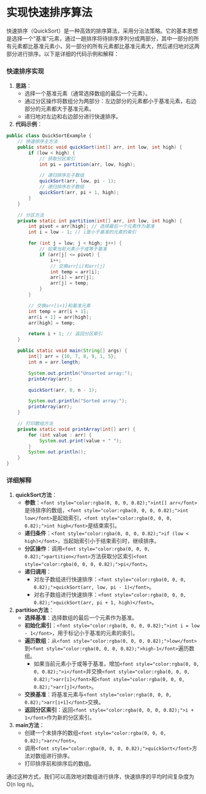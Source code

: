 # 实现快速排序算法

<font style="color:rgba(0, 0, 0, 0.82);">快速排序（QuickSort）是一种高效的排序算法，采用分治法策略。它的基本思想是选择一个“基准”元素，通过一趟排序将待排序序列分成两部分，其中一部分的所有元素都比基准元素小，另一部分的所有元素都比基准元素大，然后递归地对这两部分进行排序。以下是详细的代码示例和解释：</font>

### <font style="color:rgba(0, 0, 0, 0.82);">快速排序实现</font>
1. **<font style="color:rgba(0, 0, 0, 0.82);">思路</font>**<font style="color:rgba(0, 0, 0, 0.82);">：</font>
    - <font style="color:rgba(0, 0, 0, 0.82);">选择一个基准元素（通常选择数组的最后一个元素）。</font>
    - <font style="color:rgba(0, 0, 0, 0.82);">通过分区操作将数组分为两部分：左边部分的元素都小于基准元素，右边部分的元素都大于基准元素。</font>
    - <font style="color:rgba(0, 0, 0, 0.82);">递归地对左边和右边部分进行快速排序。</font>
2. **<font style="color:rgba(0, 0, 0, 0.82);">代码示例</font>**<font style="color:rgba(0, 0, 0, 0.82);">：</font>

```java
public class QuickSortExample {  
    // 快速排序主方法  
    public static void quickSort(int[] arr, int low, int high) {  
        if (low < high) {  
            // 获取分区索引  
            int pi = partition(arr, low, high);  

            // 递归排序左子数组  
            quickSort(arr, low, pi - 1);  
            // 递归排序右子数组  
            quickSort(arr, pi + 1, high);  
        }  
    }  

    // 分区方法  
    private static int partition(int[] arr, int low, int high) {  
        int pivot = arr[high]; // 选择最后一个元素作为基准  
        int i = low - 1; // i是小于基准的元素的索引  

        for (int j = low; j < high; j++) {  
            // 如果当前元素小于或等于基准  
            if (arr[j] <= pivot) {  
                i++;  
                // 交换arr[i]和arr[j]  
                int temp = arr[i];  
                arr[i] = arr[j];  
                arr[j] = temp;  
            }  
        }  

        // 交换arr[i+1]和基准元素  
        int temp = arr[i + 1];  
        arr[i + 1] = arr[high];  
        arr[high] = temp;  

        return i + 1; // 返回分区索引  
    }  

    public static void main(String[] args) {  
        int[] arr = {10, 7, 8, 9, 1, 5};  
        int n = arr.length;  

        System.out.println("Unsorted array:");  
        printArray(arr);  

        quickSort(arr, 0, n - 1);  

        System.out.println("Sorted array:");  
        printArray(arr);  
    }  

    // 打印数组方法  
    private static void printArray(int[] arr) {  
        for (int value : arr) {  
            System.out.print(value + " ");  
        }  
        System.out.println();  
    }  
}
```

### <font style="color:rgba(0, 0, 0, 0.82);">详细解释</font>
1. **<font style="color:rgba(0, 0, 0, 0.82);">quickSort方法</font>**<font style="color:rgba(0, 0, 0, 0.82);">：</font>
    - **<font style="color:rgba(0, 0, 0, 0.82);">参数</font>**<font style="color:rgba(0, 0, 0, 0.82);">：</font>`<font style="color:rgba(0, 0, 0, 0.82);">int[] arr</font>`<font style="color:rgba(0, 0, 0, 0.82);">是待排序的数组，</font>`<font style="color:rgba(0, 0, 0, 0.82);">int low</font>`<font style="color:rgba(0, 0, 0, 0.82);">是起始索引，</font>`<font style="color:rgba(0, 0, 0, 0.82);">int high</font>`<font style="color:rgba(0, 0, 0, 0.82);">是结束索引。</font>
    - **<font style="color:rgba(0, 0, 0, 0.82);">递归条件</font>**<font style="color:rgba(0, 0, 0, 0.82);">：</font>`<font style="color:rgba(0, 0, 0, 0.82);">if (low < high)</font>`<font style="color:rgba(0, 0, 0, 0.82);">，当起始索引小于结束索引时，继续排序。</font>
    - **<font style="color:rgba(0, 0, 0, 0.82);">分区操作</font>**<font style="color:rgba(0, 0, 0, 0.82);">：调用</font>`<font style="color:rgba(0, 0, 0, 0.82);">partition</font>`<font style="color:rgba(0, 0, 0, 0.82);">方法获取分区索引</font>`<font style="color:rgba(0, 0, 0, 0.82);">pi</font>`<font style="color:rgba(0, 0, 0, 0.82);">。</font>
    - **<font style="color:rgba(0, 0, 0, 0.82);">递归调用</font>**<font style="color:rgba(0, 0, 0, 0.82);">：</font>
        * <font style="color:rgba(0, 0, 0, 0.82);">对左子数组进行快速排序：</font>`<font style="color:rgba(0, 0, 0, 0.82);">quickSort(arr, low, pi - 1)</font>`<font style="color:rgba(0, 0, 0, 0.82);">。</font>
        * <font style="color:rgba(0, 0, 0, 0.82);">对右子数组进行快速排序：</font>`<font style="color:rgba(0, 0, 0, 0.82);">quickSort(arr, pi + 1, high)</font>`<font style="color:rgba(0, 0, 0, 0.82);">。</font>
2. **<font style="color:rgba(0, 0, 0, 0.82);">partition方法</font>**<font style="color:rgba(0, 0, 0, 0.82);">：</font>
    - **<font style="color:rgba(0, 0, 0, 0.82);">选择基准</font>**<font style="color:rgba(0, 0, 0, 0.82);">：选择数组的最后一个元素作为基准。</font>
    - **<font style="color:rgba(0, 0, 0, 0.82);">初始化索引</font>**<font style="color:rgba(0, 0, 0, 0.82);">：</font>`<font style="color:rgba(0, 0, 0, 0.82);">int i = low - 1</font>`<font style="color:rgba(0, 0, 0, 0.82);">，用于标记小于基准的元素的索引。</font>
    - **<font style="color:rgba(0, 0, 0, 0.82);">遍历数组</font>**<font style="color:rgba(0, 0, 0, 0.82);">：从</font>`<font style="color:rgba(0, 0, 0, 0.82);">low</font>`<font style="color:rgba(0, 0, 0, 0.82);">到</font>`<font style="color:rgba(0, 0, 0, 0.82);">high-1</font>`<font style="color:rgba(0, 0, 0, 0.82);">遍历数组。</font>
        * <font style="color:rgba(0, 0, 0, 0.82);">如果当前元素小于或等于基准，增加</font>`<font style="color:rgba(0, 0, 0, 0.82);">i</font>`<font style="color:rgba(0, 0, 0, 0.82);">并交换</font>`<font style="color:rgba(0, 0, 0, 0.82);">arr[i]</font>`<font style="color:rgba(0, 0, 0, 0.82);">和</font>`<font style="color:rgba(0, 0, 0, 0.82);">arr[j]</font>`<font style="color:rgba(0, 0, 0, 0.82);">。</font>
    - **<font style="color:rgba(0, 0, 0, 0.82);">交换基准</font>**<font style="color:rgba(0, 0, 0, 0.82);">：将基准元素与</font>`<font style="color:rgba(0, 0, 0, 0.82);">arr[i+1]</font>`<font style="color:rgba(0, 0, 0, 0.82);">交换。</font>
    - **<font style="color:rgba(0, 0, 0, 0.82);">返回分区索引</font>**<font style="color:rgba(0, 0, 0, 0.82);">：返回</font>`<font style="color:rgba(0, 0, 0, 0.82);">i + 1</font>`<font style="color:rgba(0, 0, 0, 0.82);">作为新的分区索引。</font>
3. **<font style="color:rgba(0, 0, 0, 0.82);">main方法</font>**<font style="color:rgba(0, 0, 0, 0.82);">：</font>
    - <font style="color:rgba(0, 0, 0, 0.82);">创建一个未排序的数组</font>`<font style="color:rgba(0, 0, 0, 0.82);">arr</font>`<font style="color:rgba(0, 0, 0, 0.82);">。</font>
    - <font style="color:rgba(0, 0, 0, 0.82);">调用</font>`<font style="color:rgba(0, 0, 0, 0.82);">quickSort</font>`<font style="color:rgba(0, 0, 0, 0.82);">方法对数组进行排序。</font>
    - <font style="color:rgba(0, 0, 0, 0.82);">打印排序前和排序后的数组。</font>

<font style="color:rgba(0, 0, 0, 0.82);">通过这种方式，我们可以高效地对数组进行排序，快速排序的平均时间复杂度为O(n log n)。</font>


